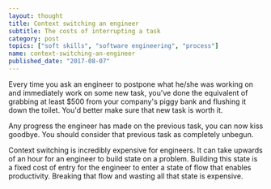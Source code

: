```yaml
---
layout: thought
title: Context switching an engineer
subtitle: The costs of interrupting a task
category: post
topics: ["soft skills", "software engineering", "process"]
name: context-switching-an-engineer
published_date: "2017-08-07"
---
```


Every time you ask an engineer to postpone what he/she was working on and
immediately work on some new task, you've done the equivalent of grabbing
at least $500 from your company's piggy bank and flushing it down
the toilet. You'd better make sure that new task is worth it.

Any progress the engineer has made on the previous task, you can now kiss
goodbye. You should consider that previous task as completely unbegun.

Context switching is incredibly expensive for engineers. It can take upwards of
an hour for an engineer to build state on a problem. Building this state is
a fixed cost of entry for the engineer to enter a state of flow that enables
productivity. Breaking that flow and wasting all that state is expensive.

